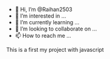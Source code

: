 - 👋 Hi, I’m @Raihan2503
- 👀 I’m interested in ...
- 🌱 I’m currently learning ...
- 💞️ I’m looking to collaborate on ...
- 📫 How to reach me ...

<!---
Hello My Name is Raihan Alfaridzi Kustiawan this is a first my project create a komikstore
using javascript
--->

This is a first my project with javascript

